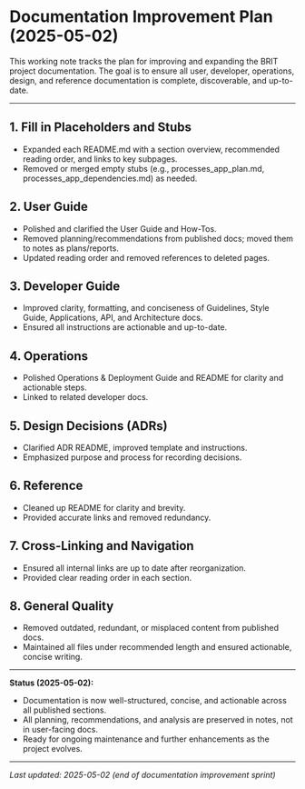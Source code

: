 # Documentation Improvement Plan (2025-05-02)

This working note tracks the plan for improving and expanding the BRIT project documentation. The goal is to ensure all user, developer, operations, design, and reference documentation is complete, discoverable, and up-to-date.

---

## 1. Fill in Placeholders and Stubs
- Expanded each README.md with a section overview, recommended reading order, and links to key subpages.
- Removed or merged empty stubs (e.g., processes_app_plan.md, processes_app_dependencies.md) as needed.

## 2. User Guide
- Polished and clarified the User Guide and How-Tos.
- Removed planning/recommendations from published docs; moved them to notes as plans/reports.
- Updated reading order and removed references to deleted pages.

## 3. Developer Guide
- Improved clarity, formatting, and conciseness of Guidelines, Style Guide, Applications, API, and Architecture docs.
- Ensured all instructions are actionable and up-to-date.

## 4. Operations
- Polished Operations & Deployment Guide and README for clarity and actionable steps.
- Linked to related developer docs.

## 5. Design Decisions (ADRs)
- Clarified ADR README, improved template and instructions.
- Emphasized purpose and process for recording decisions.

## 6. Reference
- Cleaned up README for clarity and brevity.
- Provided accurate links and removed redundancy.

## 7. Cross-Linking and Navigation
- Ensured all internal links are up to date after reorganization.
- Provided clear reading order in each section.

## 8. General Quality
- Removed outdated, redundant, or misplaced content from published docs.
- Maintained all files under recommended length and ensured actionable, concise writing.

---

**Status (2025-05-02):**
- Documentation is now well-structured, concise, and actionable across all published sections.
- All planning, recommendations, and analysis are preserved in notes, not in user-facing docs.
- Ready for ongoing maintenance and further enhancements as the project evolves.

---

*Last updated: 2025-05-02 (end of documentation improvement sprint)*
